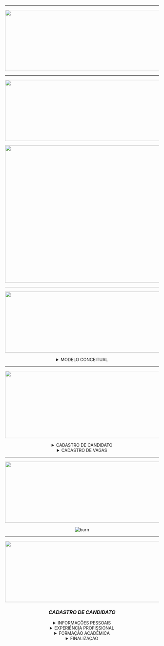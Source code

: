 <hr>

<div align="center">

<img src = "https://user-images.githubusercontent.com/101594950/190467779-d0889789-b2b4-4022-8af2-f7a0af7a3966.png" width="800" height="200" /> <br>
  
<hr>

<img src = "https://user-images.githubusercontent.com/101594950/190470772-8df0141f-2bc7-4aa0-a361-7d501a8c4cb9.png" width="800" height="200" /> <br>

<img src = "https://user-images.githubusercontent.com/101594950/190887718-ab7274c2-7c70-4fd0-8f50-7d16d4742860.jpg" width="1000" height="450" /> <br>

<hr>
 
<img src = "https://user-images.githubusercontent.com/101594950/190927311-c45a9a2e-f842-4808-bd11-3aae2a7377c9.png" width="900" height="200" /> <br>
  
<details>
  
<summary> MODELO CONCEITUAL </summary>
  
<br>
  
 ![Sem título](https://user-images.githubusercontent.com/101594950/190927874-e2b1aed3-d8db-412b-a7af-1e45bed0fe49.png)
  
</summary>
  
</details>
  
<hr>

<img src = "https://user-images.githubusercontent.com/101594950/190471142-ead516a1-da58-4a01-879a-eb710026ce4f.png" width="800" height="220" /> <br>
  
</div>

<div align = "center">

<details>
  
 <summary> CADASTRO DE CANDIDATO </summary><br>
  
 ## Informações Pessoais  <br> 
  
 <div align="center">
  
 <img src="https://user-images.githubusercontent.com/101594950/190285159-5f8db807-90a5-4562-b870-4ee770f3ec96.png"> <br>
  
 </div>
  
  ## Experiência Profissional  <br>
  
  <div align="center">
  
  <img src="https://user-images.githubusercontent.com/101594950/190285169-ba31c8a4-918a-4b5a-a46d-4080ab6a47f4.png">
  
  </div>
  
  ## Formação Acadêmica  <br>
  
 <div align="center">
  
 <img src="https://user-images.githubusercontent.com/101594950/190285171-9a263be0-a6ec-4add-b8e2-e69d3cd2abfa.png">
   
 </div>
  
  ## Finalizado  <br>
  
 <div align = "center">
  
 <img src="https://user-images.githubusercontent.com/101594950/190285186-4847bb72-474d-407d-816f-15d223a6a788.png">
   
 </div>
 
 </summary>
 </details>
 
 <details>

 <summary> CADASTRO DE VAGAS </summary><br>
  
 ## Preenchimento de Informações <br> 
  
 <div align="center">
  
 <img src="https://user-images.githubusercontent.com/101594950/190403096-df91d8b7-110a-46b8-800f-7f3879257caa.png"> <br>
  
 </div>
  
 ## Finalizado <br>
  
 <div align="center">
  
 <img src="https://user-images.githubusercontent.com/101594950/190403084-9656161d-ac89-4e2e-a2f1-eb51b1c5f313.png">
    
 </details>
   
  <hr>
  <div align="center">
   
  <img src = "https://user-images.githubusercontent.com/101594950/190472217-16afc4a5-bbf4-4073-a0ae-4d122b896dfc.png" width="800" height="200" /> <br>
    
 
 ![burn](https://user-images.githubusercontent.com/101594950/190929645-237bf331-a8d1-481a-bfd0-ab1a56d214ec.png)

  
  <hr>

  <img src = "https://user-images.githubusercontent.com/101594950/190481974-a6584ad8-9cd7-447b-8678-9ce2fa191fa9.png" width="800" height="200" /> <br>
    
### _CADASTRO DE CANDIDATO_
    
<details>
  
<summary> INFORMAÇÕES PESSOAIS </summary>
  
![candidato 1](https://user-images.githubusercontent.com/101594950/190928832-aab85ca4-775a-4ff9-85e9-744e5f6cd587.gif)
 
</summary>
  
</details>
  
 <details>
  
<summary> EXPERIÊNCIA PROFISSIONAL </summary>
  
![candidato 2](https://user-images.githubusercontent.com/101594950/190928883-92a091db-23b5-4247-ace7-8951dd601f1a.gif)

</summary>
  
</details>

<details>
  
<summary> FORMAÇÃO ACADÊMICA </summary>
  
![candidato 3](https://user-images.githubusercontent.com/101594950/190928937-fe5963f5-7e05-4f7d-acea-6b55b8dcd0be.gif)

</summary>
  
</details>

<details>
  
<summary> FINALIZAÇÃO </summary>

![candidato 3](https://user-images.githubusercontent.com/101594950/190928952-71c998ca-f76f-4af8-8504-2f60f70837f4.gif)

</summary>
  
</details>
 
</div>
